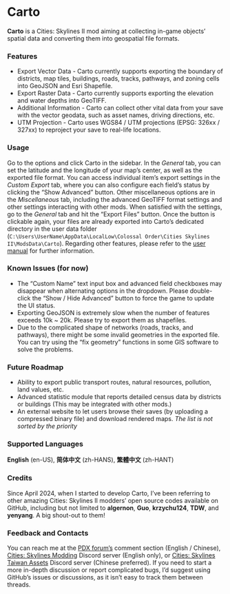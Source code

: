 # Carto

**Carto** is a Cities: Skylines II mod aiming at collecting in-game objects’ spatial data and converting them into geospatial file formats.

### Features

* Export Vector Data - Carto currently supports exporting the boundary of districts, map tiles, buildings, roads, tracks, pathways, and zoning cells into GeoJSON and Esri Shapefile.
* Export Raster Data - Carto currently supports exporting the elevation and water depths into GeoTIFF.
* Additional Information - Carto can collect other vital data from your save with the vector geodata, such as asset names, driving directions, etc.
* UTM Projection - Carto uses WGS84 / UTM projections (EPSG: 326xx / 327xx) to reproject your save to real-life locations.

### Usage

Go to the options and click Carto in the sidebar. In the *General* tab, you can set the latitude and the longitude of your map’s center, as well as the exported file format. You can access individual item’s export settings in the *Custom Export* tab, where you can also configure each field’s status by clicking the “Show Advanced” button. Other miscellaneous options are in the *Miscellaneous* tab, including the advanced GeoTIFF format settings and other settings interacting with other mods. When satisfied with the settings, go to the *General* tab and hit the “Export Files” button. Once the button is clickable again, your files are already exported into Carto’s dedicated directory in the user data folder (`C:\Users\UserName\AppData\LocalLow\Colossal Order\Cities Skylines II\ModsData\Carto`). Regarding other features, please refer to the [user manual](about:blank) for further information.

### Known Issues (for now)

* The “Custom Name” text input box and advanced field checkboxes may disappear when alternating options in the dropdown. Please double-click the “Show / Hide Advanced” button to force the game to update the UI status.
* Exporting GeoJSON is extremely slow when the number of features exceeds 10k ~ 20k. Please try to export them as shapefiles.
* Due to the complicated shape of networks (roads, tracks, and pathways), there might be some invalid geometries in the exported file. You can try using the “fix geometry” functions in some GIS software to solve the problems.

### Future Roadmap

* Ability to export public transport routes, natural resources, pollution, land values, etc.
* Advanced statistic module that reports detailed census data by districts or buildings (This may be integrated with other mods.)
* An external website to let users browse their saves (by uploading a compressed binary file) and download rendered maps.
*The list is not sorted by the priority*

### Supported Languages

**English** (en-US), **简体中文** (zh-HANS),  **繁體中文** (zh-HANT)

### Credits

Since April 2024, when I started to develop Carto, I’ve been referring to other amazing Cities: Skylines II modders’ open source codes available on GitHub, including but not limited to **algernon**, **Guo**, **krzychu124**, **TDW**, and **yenyang**. A big shout-out to them!

### Feedback and Contacts

You can reach me at the [PDX forum’s](about:blank) comment section (English / Chinese), [Cities: Skylines Modding](https://discord.gg/HTav7ARPs2) Discord server (English only), or [Cities: Skylines Taiwan Assets](https://discord.gg/Gz4K66jT64) Discord server (Chinese preferred). If you need to start a more in-depth discussion or report complicated bugs, I’d suggest using GitHub’s issues or discussions, as it isn’t easy to track them between threads.
